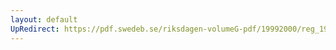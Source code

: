 ```yaml
---
layout: default
UpRedirect: https://pdf.swedeb.se/riksdagen-volumeG-pdf/19992000/reg_19992000/reg_19992000_0219.pdf
---
```

